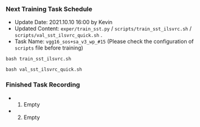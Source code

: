 ### Next Training Task Schedule
* Update Date: 2021.10.10 16:00 by Kevin
* Updated Content: `exper/train_sst.py` / `scripts/train_sst_ilsvrc.sh` / `scripts/val_sst_ilsvrc_quick.sh` .
* Task Name: `vgg16_sos+sa_v3_wp_#15` (Please check the configuration of `scripts` file before training)
```shell
bash train_sst_ilsvrc.sh
```
```shell
bash val_sst_ilsvrc_quick.sh
```


### Finished Task Recording
* 1. Empty
* 2. Empty
